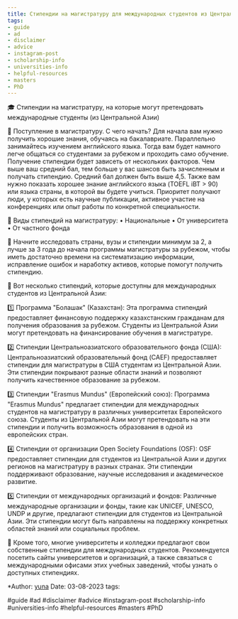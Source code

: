 ```yaml
---
title: Стипендии на магистратуру для международных студентов из Центральной Азии
tags:
- guide
- ad
- disclaimer
- advice
- instagram-post
- scholarship-info
- universities-info
- helpful-resources
- masters
- PhD
---
```

🎓 Стипендии на магистратуру, на которые могут претендовать международные студенты (из Центральной Азии)

🔹 Поступление в магистратуру. С чего начать?
Для начала вам нужно получить хорошие знания, обучаясь на бакалавриате. Параллельно занимайтесь изучением английского языка. Тогда вам будет намного легче общаться со студентами за рубежом и проходить само обучение. Получение стипендии будет зависеть от нескольких факторов. Чем выше ваш средний бал, тем больше у вас шансов быть зачисленным и получать стипендию. Средний бал должен быть выше 4,5. Также вам нужно показать хорошее знание английского языка (TOEFL iBT > 90) или языка страны, в которой вы будете учиться. Приоритет получают люди, у которых есть научные публикации, активное участие на конференциях или опыт работы по конкретной специальности.

🔹 Виды стипендий на магистратуру:
• Национальные
• От университета
• От частного фонда

🔹 Начните исследовать страны, вузы и стипендии минимум за 2, а лучше за 3 года до начала программы магистратуры за рубежом, чтобы иметь достаточно времени на систематизацию информации, исправление ошибок и наработку активов, которые помогут получить стипендию.

🔹 Вот несколько стипендий, которые доступны для международных студентов из Центральной Азии:

1️⃣ Программа "Болашак" (Казахстан):
Эта программа стипендий предоставляет финансовую поддержку казахстанским гражданам для получения образования за рубежом. Студенты из Центральной Азии могут претендовать на финансирование обучения в магистратуре.

2️⃣ Стипендии Центральноазиатского образовательного фонда (США):
Центральноазиатский образовательный фонд (CAEF) предоставляет стипендии для магистратуры в США студентам из Центральной Азии. Эти стипендии покрывают разные области знаний и позволяют получить качественное образование за рубежом.

3️⃣ Стипендии "Erasmus Mundus" (Европейский союз):
Программа "Erasmus Mundus" предлагает стипендии для международных студентов на магистратуру в различных университетах Европейского союза. Студенты из Центральной Азии могут претендовать на эти стипендии и получить возможность образования в одной из европейских стран.

4️⃣ Стипендии от организации Open Society Foundations (OSF):
OSF предоставляет стипендии для студентов из Центральной Азии и других регионов на магистратуру в разных странах. Эти стипендии поддерживают образование, научные исследования и академическое развитие.

5️⃣ Стипендии от международных организаций и фондов:
Различные международные организации и фонды, такие как UNICEF, UNESCO, UNDP и другие, предлагают стипендии для студентов из Центральной Азии. Эти стипендии могут быть направлены на поддержку конкретных областей знаний или социальных проблем.

🔹 Кроме того, многие университеты и колледжи предлагают свои собственные стипендии для международных студентов. Рекомендуется посетить сайты университетов и организаций, а также связаться с международными офисами этих учебных заведений, чтобы узнать о доступных стипендиях.

*Author: [yuna](https://t.me/auilt)
Date: 03-08-2023
tags:

#guide 
#ad
#disclaimer
#advice
#instagram-post
#scholarship-info
#universities-info
#helpful-resources
#masters
#PhD

